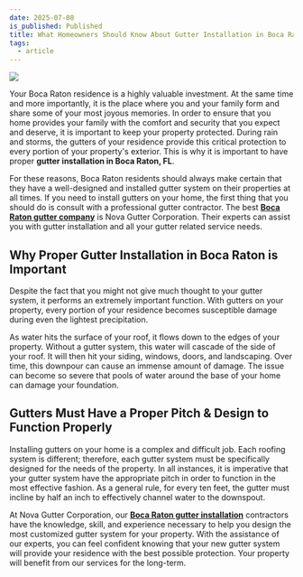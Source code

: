 ```yaml
---
date: 2025-07-08
is_published: Published
title: What Homeowners Should Know About Gutter Installation in Boca Raton
tags:
  - article
---
```

![](/media/tips-gutter-installation-boca-raton-fl.jpg)

Your Boca Raton residence is a highly valuable investment. At the same time and more importantly, it is the place where you and your family form and share some of your most joyous memories. In order to ensure that you home provides your family with the comfort and security that you expect and deserve, it is important to keep your property protected. During rain and storms, the gutters of your residence provide this critical protection to every portion of your property's exterior. This is why it is important to have proper **gutter installation in Boca Raton, FL**.

For these reasons, Boca Raton residents should always make certain that they have a well-designed and installed gutter system on their properties at all times. If you need to install gutters on your home, the first thing that you should do is consult with a professional gutter contractor. The best [**Boca Raton gutter company**](https://www.novagutter.com/) is Nova Gutter Corporation. Their experts can assist you with gutter installation and all your gutter related service needs.

## Why Proper Gutter Installation in Boca Raton is Important

Despite the fact that you might not give much thought to your gutter system, it performs an extremely important function. With gutters on your property, every portion of your residence becomes susceptible damage during even the lightest precipitation.

As water hits the surface of your roof, it flows down to the edges of your property. Without a gutter system, this water will cascade of the side of your roof. It will then hit your siding, windows, doors, and landscaping. Over time, this downpour can cause an immense amount of damage. The issue can become so severe that pools of water around the base of your home can damage your foundation.

## Gutters Must Have a Proper Pitch & Design to Function Properly

Installing gutters on your home is a complex and difficult job. Each roofing system is different; therefore, each gutter system must be specifically designed for the needs of the property. In all instances, it is imperative that your gutter system have the appropriate pitch in order to function in the most effective fashion. As a general rule, for every ten feet, the gutter must incline by half an inch to effectively channel water to the downspout.

At Nova Gutter Corporation, our [**Boca Raton gutter installation**](https://www.novagutter.com/gutter-installation-boca-raton-fl.php) contractors have the knowledge, skill, and experience necessary to help you design the most customized gutter system for your property. With the assistance of our experts, you can feel confident knowing that your new gutter system will provide your residence with the best possible protection. Your property will benefit from our services for the long-term.